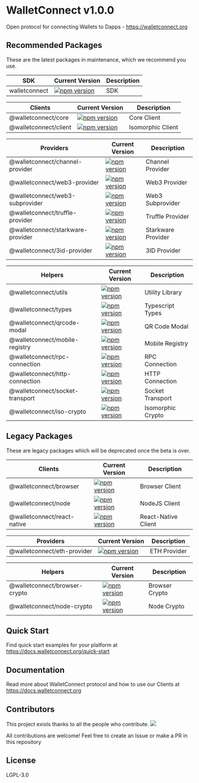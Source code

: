 # WalletConnect v1.0.0

Open protocol for connecting Wallets to Dapps - https://walletconnect.org

## Recommended Packages

These are the latest packages in maintenance, which we recommend you use.

| SDK           | Current Version                                                                                      | Description |
| ------------- | ---------------------------------------------------------------------------------------------------- | ----------- |
| walletconnect | [![npm version](https://badge.fury.io/js/walletconnect.svg)](https://badge.fury.io/js/walletconnect) | SDK         |

| Clients               | Current Version                                                                                                              | Description       |
| --------------------- | ---------------------------------------------------------------------------------------------------------------------------- | ----------------- |
| @walletconnect/core   | [![npm version](https://badge.fury.io/js/%40walletconnect%2Fcore.svg)](https://badge.fury.io/js/%40walletconnect%2Fcore)     | Core Client       |
| @walletconnect/client | [![npm version](https://badge.fury.io/js/%40walletconnect%2Fclient.svg)](https://badge.fury.io/js/%40walletconnect%2Fclient) | Isomorphic Client |

| Providers                         | Current Version                                                                                                                                      | Description        |
| --------------------------------- | ---------------------------------------------------------------------------------------------------------------------------------------------------- | ------------------ |
| @walletconnect/channel-provider   | [![npm version](https://badge.fury.io/js/%40walletconnect%2Fchannel-provider.svg)](https://badge.fury.io/js/%40walletconnect%2Fchannel-provider)     | Channel Provider   |
| @walletconnect/web3-provider      | [![npm version](https://badge.fury.io/js/%40walletconnect%2Fweb3-provider.svg)](https://badge.fury.io/js/%40walletconnect%2Fweb3-provider)           | Web3 Provider      |
| @walletconnect/web3-subprovider   | [![npm version](https://badge.fury.io/js/%40walletconnect%2Fweb3-subprovider.svg)](https://badge.fury.io/js/%40walletconnect%2Fweb3-subprovider)     | Web3 Subprovider   |
| @walletconnect/truffle-provider   | [![npm version](https://badge.fury.io/js/%40walletconnect%2Ftruffle-provider.svg)](https://badge.fury.io/js/%40walletconnect%2Ftruffle-provider)     | Truffle Provider   |
| @walletconnect/starkware-provider | [![npm version](https://badge.fury.io/js/%40walletconnect%2Fstarkware-provider.svg)](https://badge.fury.io/js/%40walletconnect%2Fstarkware-provider) | Starkware Provider |
| @walletconnect/3id-provider       | [![npm version](https://badge.fury.io/js/%40walletconnect%2F3id-provider.svg)](https://badge.fury.io/js/%40walletconnect%2F3id-provider)             | 3ID Provider       |

| Helpers                         | Current Version                                                                                                                                  | Description       |
| ------------------------------- | ------------------------------------------------------------------------------------------------------------------------------------------------ | ----------------- |
| @walletconnect/utils            | [![npm version](https://badge.fury.io/js/%40walletconnect%2Futils.svg)](https://badge.fury.io/js/%40walletconnect%2Futils)                       | Utility Library   |
| @walletconnect/types            | [![npm version](https://badge.fury.io/js/%40walletconnect%2Ftypes.svg)](https://badge.fury.io/js/%40walletconnect%2Ftypes)                       | Typescript Types  |
| @walletconnect/qrcode-modal     | [![npm version](https://badge.fury.io/js/%40walletconnect%2Fqrcode-modal.svg)](https://badge.fury.io/js/%40walletconnect%2Fqrcode-modal)         | QR Code Modal     |
| @walletconnect/mobile-registry  | [![npm version](https://badge.fury.io/js/%40walletconnect%2Fmobile-registry.svg)](https://badge.fury.io/js/%40walletconnect%2Fmobile-registry)   | Mobile Registry   |
| @walletconnect/rpc-connection   | [![npm version](https://badge.fury.io/js/%40walletconnect%2Frpc-connection.svg)](https://badge.fury.io/js/%40walletconnect%2Frpc-connection)     | RPC Connection    |
| @walletconnect/http-connection  | [![npm version](https://badge.fury.io/js/%40walletconnect%2Fhttp-connection.svg)](https://badge.fury.io/js/%40walletconnect%2Fhttp-connection)   | HTTP Connection   |
| @walletconnect/socket-transport | [![npm version](https://badge.fury.io/js/%40walletconnect%2Fsocket-transport.svg)](https://badge.fury.io/js/%40walletconnect%2Fsocket-transport) | Socket Transport  |
| @walletconnect/iso-crypto       | [![npm version](https://badge.fury.io/js/%40walletconnect%2Fiso-crypto.svg)](https://badge.fury.io/js/%40walletconnect%2Fiso-crypto)             | Isomorphic Crypto |

## Legacy Packages

These are legacy packages which will be deprecated once the beta is over.

| Clients                     | Current Version                                                                                                                          | Description         |
| --------------------------- | ---------------------------------------------------------------------------------------------------------------------------------------- | ------------------- |
| @walletconnect/browser      | [![npm version](https://badge.fury.io/js/%40walletconnect%2Fbrowser.svg)](https://badge.fury.io/js/%40walletconnect%2Fbrowser)           | Browser Client      |
| @walletconnect/node         | [![npm version](https://badge.fury.io/js/%40walletconnect%2Fnode.svg)](https://badge.fury.io/js/%40walletconnect%2Fnode)                 | NodeJS Client       |
| @walletconnect/react-native | [![npm version](https://badge.fury.io/js/%40walletconnect%2Freact-native.svg)](https://badge.fury.io/js/%40walletconnect%2Freact-native) | React-Native Client |

| Providers                   | Current Version                                                                                                                          | Description  |
| --------------------------- | ---------------------------------------------------------------------------------------------------------------------------------------- | ------------ |
| @walletconnect/eth-provider | [![npm version](https://badge.fury.io/js/%40walletconnect%2Feth-provider.svg)](https://badge.fury.io/js/%40walletconnect%2Feth-provider) | ETH Provider |

| Helpers                       | Current Version                                                                                                                              | Description    |
| ----------------------------- | -------------------------------------------------------------------------------------------------------------------------------------------- | -------------- |
| @walletconnect/browser-crypto | [![npm version](https://badge.fury.io/js/%40walletconnect%2Fbrowser-crypto.svg)](https://badge.fury.io/js/%40walletconnect%2Fbrowser-crypto) | Browser Crypto |
| @walletconnect/node-crypto    | [![npm version](https://badge.fury.io/js/%40walletconnect%2Fnode-crypto.svg)](https://badge.fury.io/js/%40walletconnect%2Fnode-crypto)       | Node Crypto    |

## Quick Start

Find quick start examples for your platform at https://docs.walletconnect.org/quick-start

## Documentation

Read more about WalletConnect protocol and how to use our Clients at https://docs.walletconnect.org

## Contributors

This project exists thanks to all the people who contribute.
<a href="https://github.com/WalletConnect/walletconnect-monorepo/graphs/contributors"><img src="https://opencollective.com/walletconnect/contributors.svg?width=890&button=false" /></a>

All contributions are welcome! Feel free to create an Issue or make a PR in this repository

## License

LGPL-3.0

